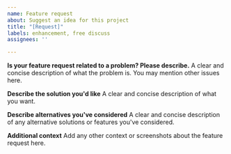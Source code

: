```yaml
---
name: Feature request
about: Suggest an idea for this project
title: "[Request]"
labels: enhancement, free discuss
assignees: ''

---
```


**Is your feature request related to a problem? Please describe.**
A clear and concise description of what the problem is. You may mention other issues here.

**Describe the solution you'd like**
A clear and concise description of what you want.

**Describe alternatives you've considered**
A clear and concise description of any alternative solutions or features you've considered.

**Additional context**
Add any other context or screenshots about the feature request here.
